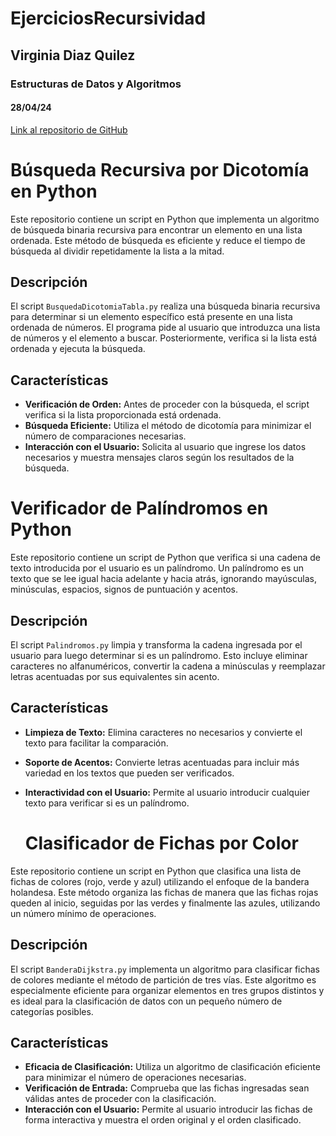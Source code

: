 # EjerciciosRecursividad
## Virginia Diaz Quilez
### Estructuras de Datos y Algoritmos
#### 28/04/24

[Link al repositorio de GitHub](https://github.com/vdiazqui/EjerciciosRecursividad.git)


# Búsqueda Recursiva por Dicotomía en Python

Este repositorio contiene un script en Python que implementa un algoritmo de búsqueda binaria recursiva para encontrar un elemento en una lista ordenada. Este método de búsqueda es eficiente y reduce el tiempo de búsqueda al dividir repetidamente la lista a la mitad.

## Descripción

El script `BusquedaDicotomiaTabla.py` realiza una búsqueda binaria recursiva para determinar si un elemento específico está presente en una lista ordenada de números. El programa pide al usuario que introduzca una lista de números y el elemento a buscar. Posteriormente, verifica si la lista está ordenada y ejecuta la búsqueda.

## Características

- **Verificación de Orden:** Antes de proceder con la búsqueda, el script verifica si la lista proporcionada está ordenada.
- **Búsqueda Eficiente:** Utiliza el método de dicotomía para minimizar el número de comparaciones necesarias.
- **Interacción con el Usuario:** Solicita al usuario que ingrese los datos necesarios y muestra mensajes claros según los resultados de la búsqueda.


# Verificador de Palíndromos en Python

Este repositorio contiene un script de Python que verifica si una cadena de texto introducida por el usuario es un palíndromo. Un palíndromo es un texto que se lee igual hacia adelante y hacia atrás, ignorando mayúsculas, minúsculas, espacios, signos de puntuación y acentos.

## Descripción

El script `Palindromos.py` limpia y transforma la cadena ingresada por el usuario para luego determinar si es un palíndromo. Esto incluye eliminar caracteres no alfanuméricos, convertir la cadena a minúsculas y reemplazar letras acentuadas por sus equivalentes sin acento.

## Características

- **Limpieza de Texto:** Elimina caracteres no necesarios y convierte el texto para facilitar la comparación.
- **Soporte de Acentos:** Convierte letras acentuadas para incluir más variedad en los textos que pueden ser verificados.
- **Interactividad con el Usuario:** Permite al usuario introducir cualquier texto para verificar si es un palíndromo.

  # Clasificador de Fichas por Color

Este repositorio contiene un script en Python que clasifica una lista de fichas de colores (rojo, verde y azul) utilizando el enfoque de la bandera holandesa. Este método organiza las fichas de manera que las fichas rojas queden al inicio, seguidas por las verdes y finalmente las azules, utilizando un número mínimo de operaciones.

## Descripción

El script `BanderaDijkstra.py` implementa un algoritmo para clasificar fichas de colores mediante el método de partición de tres vías. Este algoritmo es especialmente eficiente para organizar elementos en tres grupos distintos y es ideal para la clasificación de datos con un pequeño número de categorías posibles.

## Características

- **Eficacia de Clasificación:** Utiliza un algoritmo de clasificación eficiente para minimizar el número de operaciones necesarias.
- **Verificación de Entrada:** Comprueba que las fichas ingresadas sean válidas antes de proceder con la clasificación.
- **Interacción con el Usuario:** Permite al usuario introducir las fichas de forma interactiva y muestra el orden original y el orden clasificado.

